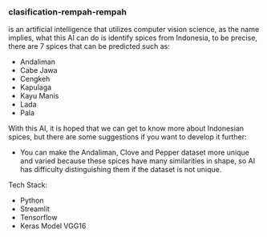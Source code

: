 ### clasification-rempah-rempah
is an artificial intelligence that utilizes computer vision science, as the name implies, what this AI can do is identify spices from Indonesia, to be precise, there are 7 spices that can be predicted such as:
- Andaliman
- Cabe Jawa
- Cengkeh
- Kapulaga
- Kayu Manis
- Lada
- Pala

With this AI, it is hoped that we can get to know more about Indonesian spices, but there are some suggestions if you want to develop it further:
- You can make the Andaliman, Clove and Pepper dataset more unique and varied because these spices have many similarities in shape, so AI has difficulty distinguishing them if the dataset is not unique.

Tech Stack:
- Python
- Streamlit
- Tensorflow
- Keras Model VGG16

